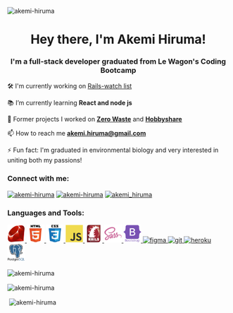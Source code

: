 <p align="left"> <img src="https://komarev.com/ghpvc/?username=akemi-hiruma&label=Profile%20views&color=0e75b6&style=flat" alt="akemi-hiruma" /> </p>
<h1 align="center">Hey there, I'm Akemi Hiruma!</h1>
<h3 align="center">I'm a full-stack developer graduated from Le Wagon's Coding Bootcamp</h3>

🛠 I'm currently working on [Rails-watch list](https://github.com/Akemi-Hiruma/rails-watch-list)

📚 I’m currently learning **React and node js**

📂 Former projects I worked on **[Zero Waste](https://www.zerowaste.app.br/)** and **[Hobbyshare](https://hobbyshare-brunasuzuki.herokuapp.com/)**

📫 How to reach me **akemi.hiruma@gmail.com**

⚡ Fun fact: I'm graduated in environmental biology and very interested in uniting both my passions!

<h3 align="left">Connect with me:</h3>
<p align="left">
  <a href="https://linkedin.com/in/akemi-hiruma" target="blank"><img align="center" src="https://raw.githubusercontent.com/rahuldkjain/github-profile-readme-generator/master/src/images/icons/Social/linked-in-alt.svg" alt="akemi-hiruma" height="30" width="40" /></a>
  <a href="https://www.instagram.com/akemihiruma/" target="blank"><img align="center" src="https://raw.githubusercontent.com/danielcranney/readme-generator/main/public/icons/socials/instagram.svg" alt="akemi-hiruma" height="30" width="40" /></a>
  <a href="https://twitter.com/akemi_hiruma" target="blank"><img align="center" src="https://raw.githubusercontent.com/rahuldkjain/github-profile-readme-generator/master/src/images/icons/Social/twitter.svg" alt="akemi_hiruma" height="30" width="40" /></a>
</p>

<h3 align="left">Languages and Tools:</h3>
<p align="left">
  <a href="https://www.ruby-lang.org/en/" target="_blank" rel="noreferrer"> <img src="https://raw.githubusercontent.com/devicons/devicon/master/icons/ruby/ruby-original.svg" alt="ruby" width="40" height="40"/> </a>
  <a href="https://www.w3.org/html/" target="_blank" rel="noreferrer"> <img src="https://raw.githubusercontent.com/devicons/devicon/master/icons/html5/html5-original-wordmark.svg" alt="html5" width="40" height="40"/> </a>
  <a href="https://www.w3schools.com/css/" target="_blank" rel="noreferrer"> <img src="https://raw.githubusercontent.com/devicons/devicon/master/icons/css3/css3-original-wordmark.svg" alt="css3" width="40" height="40"/> </a>
  <a href="https://developer.mozilla.org/en-US/docs/Web/JavaScript" target="_blank" rel="noreferrer"> <img src="https://raw.githubusercontent.com/devicons/devicon/master/icons/javascript/javascript-original.svg" alt="javascript" width="40" height="40"/> </a>
  <a href="https://rubyonrails.org" target="_blank" rel="noreferrer"> <img src="https://raw.githubusercontent.com/devicons/devicon/master/icons/rails/rails-original-wordmark.svg" alt="rails" width="40" height="40"/> </a>
  <a href="https://sass-lang.com" target="_blank" rel="noreferrer"> <img src="https://raw.githubusercontent.com/devicons/devicon/master/icons/sass/sass-original.svg" alt="sass" width="40" height="40"/> </a>
  <a href="https://getbootstrap.com" target="_blank" rel="noreferrer"> <img src="https://raw.githubusercontent.com/devicons/devicon/master/icons/bootstrap/bootstrap-plain-wordmark.svg" alt="bootstrap" width="40" height="40"/> </a>    
  <a href="https://www.figma.com/" target="_blank" rel="noreferrer"> <img src="https://www.vectorlogo.zone/logos/figma/figma-icon.svg" alt="figma" width="40" height="40"/> </a> <a href="https://git-scm.com/" target="_blank" rel="noreferrer"> <img src="https://www.vectorlogo.zone/logos/git-scm/git-scm-icon.svg" alt="git" width="40" height="40"/> </a> 
  <a href="https://heroku.com" target="_blank" rel="noreferrer"> <img src="https://www.vectorlogo.zone/logos/heroku/heroku-icon.svg" alt="heroku" width="40" height="40"/> </a>   
  <a href="https://www.postgresql.org" target="_blank" rel="noreferrer"> <img src="https://raw.githubusercontent.com/devicons/devicon/master/icons/postgresql/postgresql-original-wordmark.svg" alt="postgresql" width="40" height="40"/> </a>
</p>  
<p><img align="center" src="https://github-readme-stats.vercel.app/api/top-langs?username=akemi-hiruma&show_icons=true&locale=en&layout=compact" alt="akemi-hiruma" /></p>
<p><img align="center" src="https://github-readme-streak-stats.herokuapp.com/?user=akemi-hiruma&" alt="akemi-hiruma" /></p>
<p>&nbsp;<img align="center" src="https://github-readme-stats.vercel.app/api?username=akemi-hiruma&show_icons=true&locale=en" alt="akemi-hiruma" /></p>
